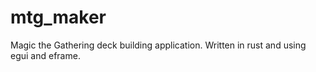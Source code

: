 # mtg_maker
Magic the Gathering deck building application. Written in rust and using egui and eframe.
